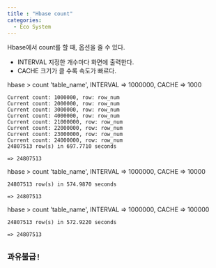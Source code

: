 ```yaml
---
title : "Hbase count"
categories:
  - Eco System
---
```



Hbase에서 count를 할 때, 옵션을 줄 수 있다.

- INTERVAL 지정한 개수마다 화면에 출력한다.
- CACHE 크기가 클 수록 속도가 빠르다.

hbase > count 'table_name', INTERVAL => 1000000, CACHE => 1000
~~~
Current count: 1000000, row: row_num                                                
Current count: 2000000, row: row_num
Current count: 3000000, row: row_num 
Current count: 4000000, row: row_num                                                                        
Current count: 21000000, row: row_num
Current count: 22000000, row: row_num
Current count: 23000000, row: row_num
Current count: 24000000, row: row_num                                                                         
24807513 row(s) in 697.7710 seconds

=> 24807513
~~~

hbase > count 'table_name', INTERVAL => 1000000, CACHE => 10000
~~~
24807513 row(s) in 574.9870 seconds

=> 24807513
~~~

hbase > count 'table_name', INTERVAL => 1000000, CACHE => 100000
~~~
24807513 row(s) in 572.9220 seconds

=> 24807513
~~~

## `과유불급!`
